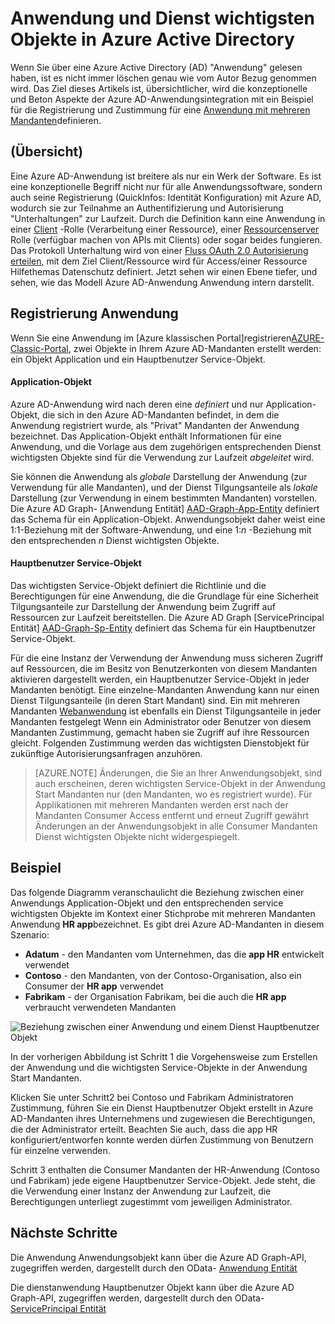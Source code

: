 <properties
pageTitle="Azure-Active Directory-Anwendung und Dienst Tilgungsanteile Objekte | Microsoft Azure"
description="Eine Erläuterung der Beziehung zwischen Anwendung und Dienst wichtigsten Objekte in Azure Active Directory"
documentationCenter="dev-center-name"
authors="bryanla"
manager="mbaldwin"
services="active-directory"
editor=""/>

<tags
ms.service="active-directory"
ms.devlang="na"
ms.topic="article"
ms.tgt_pltfrm="na"
ms.workload="identity"
ms.date="08/10/2016"
ms.author="bryanla;mbaldwin"/>

# <a name="application-and-service-principal-objects-in-azure-active-directory"></a>Anwendung und Dienst wichtigsten Objekte in Azure Active Directory
Wenn Sie über eine Azure Active Directory (AD) "Anwendung" gelesen haben, ist es nicht immer löschen genau wie vom Autor Bezug genommen wird. Das Ziel dieses Artikels ist, übersichtlicher, wird die konzeptionelle und Beton Aspekte der Azure AD-Anwendungsintegration mit ein Beispiel für die Registrierung und Zustimmung für eine [Anwendung mit mehreren Mandanten](active-directory-dev-glossary.md#multi-tenant-application)definieren.

## <a name="overview"></a>(Übersicht)
Eine Azure AD-Anwendung ist breitere als nur ein Werk der Software. Es ist eine konzeptionelle Begriff nicht nur für alle Anwendungssoftware, sondern auch seine Registrierung (QuickInfos: Identität Konfiguration) mit Azure AD, wodurch sie zur Teilnahme an Authentifizierung und Autorisierung "Unterhaltungen" zur Laufzeit. Durch die Definition kann eine Anwendung in einer [Client](active-directory-dev-glossary.md#client-application) -Rolle (Verarbeitung einer Ressource), einer [Ressourcenserver](active-directory-dev-glossary.md#resource-server) Rolle (verfügbar machen von APIs mit Clients) oder sogar beides fungieren. Das Protokoll Unterhaltung wird von einer [Fluss OAuth 2.0 Autorisierung erteilen](active-directory-dev-glossary.md#authorization-grant), mit dem Ziel Client/Ressource wird für Access/einer Ressource Hilfethemas Datenschutz definiert. Jetzt sehen wir einen Ebene tiefer, und sehen, wie das Modell Azure AD-Anwendung Anwendung intern darstellt. 

## <a name="application-registration"></a>Registrierung Anwendung
Wenn Sie eine Anwendung im [Azure klassischen Portal]registrieren[AZURE-Classic-Portal], zwei Objekte in Ihrem Azure AD-Mandanten erstellt werden: ein Objekt Application und ein Hauptbenutzer Service-Objekt.

#### <a name="application-object"></a>Application-Objekt
Azure AD-Anwendung wird nach deren eine *definiert* und nur Application-Objekt, die sich in den Azure AD-Mandanten befindet, in dem die Anwendung registriert wurde, als "Privat" Mandanten der Anwendung bezeichnet. Das Application-Objekt enthält Informationen für eine Anwendung, und die Vorlage aus dem zugehörigen entsprechenden Dienst wichtigsten Objekte sind für die Verwendung zur Laufzeit *abgeleitet* wird. 

Sie können die Anwendung als *globale* Darstellung der Anwendung (zur Verwendung für alle Mandanten), und der Dienst Tilgungsanteile als *lokale* Darstellung (zur Verwendung in einem bestimmten Mandanten) vorstellen. Die Azure AD Graph- [Anwendung Entität] [ AAD-Graph-App-Entity] definiert das Schema für ein Application-Objekt. Anwendungsobjekt daher weist eine 1:1-Beziehung mit der Software-Anwendung, und eine 1:*n* -Beziehung mit den entsprechenden *n* Dienst wichtigsten Objekte.

#### <a name="service-principal-object"></a>Hauptbenutzer Service-Objekt
Das wichtigsten Service-Objekt definiert die Richtlinie und die Berechtigungen für eine Anwendung, die die Grundlage für eine Sicherheit Tilgungsanteile zur Darstellung der Anwendung beim Zugriff auf Ressourcen zur Laufzeit bereitstellen. Die Azure AD Graph [ServicePrincipal Entität] [ AAD-Graph-Sp-Entity] definiert das Schema für ein Hauptbenutzer Service-Objekt. 

Für die eine Instanz der Verwendung der Anwendung muss sicheren Zugriff auf Ressourcen, die im Besitz von Benutzerkonten von diesem Mandanten aktivieren dargestellt werden, ein Hauptbenutzer Service-Objekt in jeder Mandanten benötigt. Eine einzelne-Mandanten Anwendung kann nur einen Dienst Tilgungsanteile (in deren Start Mandant) sind. Ein mit mehreren Mandanten [Webanwendung](active-directory-dev-glossary.md#web-client) ist ebenfalls ein Dienst Tilgungsanteile in jeder Mandanten festgelegt Wenn ein Administrator oder Benutzer von diesem Mandanten Zustimmung, gemacht haben sie Zugriff auf ihre Ressourcen gleicht. Folgenden Zustimmung werden das wichtigsten Dienstobjekt für zukünftige Autorisierungsanfragen anzuhören. 

> [AZURE.NOTE] Änderungen, die Sie an Ihrer Anwendungsobjekt, sind auch erscheinen, deren wichtigsten Service-Objekt in der Anwendung Start Mandanten nur (den Mandanten, wo es registriert wurde). Für Applikationen mit mehreren Mandanten werden erst nach der Mandanten Consumer Access entfernt und erneut Zugriff gewährt Änderungen an der Anwendungsobjekt in alle Consumer Mandanten Dienst wichtigsten Objekte nicht widergespiegelt.

## <a name="example"></a>Beispiel
Das folgende Diagramm veranschaulicht die Beziehung zwischen einer Anwendungs Application-Objekt und den entsprechenden service wichtigsten Objekte im Kontext einer Stichprobe mit mehreren Mandanten Anwendung **HR app**bezeichnet. Es gibt drei Azure AD-Mandanten in diesem Szenario: 

- **Adatum** - den Mandanten vom Unternehmen, das die **app HR** entwickelt verwendet
- **Contoso** - den Mandanten, von der Contoso-Organisation, also ein Consumer der **HR app** verwendet
- **Fabrikam** - der Organisation Fabrikam, bei die auch die **HR app** verbraucht verwendeten Mandanten

![Beziehung zwischen einer Anwendung und einem Dienst Hauptbenutzer Objekt](./media/active-directory-application-objects/application-objects-relationship.png)

In der vorherigen Abbildung ist Schritt 1 die Vorgehensweise zum Erstellen der Anwendung und die wichtigsten Service-Objekte in der Anwendung Start Mandanten.

Klicken Sie unter Schritt2 bei Contoso und Fabrikam Administratoren Zustimmung, führen Sie ein Dienst Hauptbenutzer Objekt erstellt in Azure AD-Mandanten ihres Unternehmens und zugewiesen die Berechtigungen, die der Administrator erteilt. Beachten Sie auch, dass die app HR konfiguriert/entworfen konnte werden dürfen Zustimmung von Benutzern für einzelne verwenden.

Schritt 3 enthalten die Consumer Mandanten der HR-Anwendung (Contoso und Fabrikam) jede eigene Hauptbenutzer Service-Objekt. Jede steht, die die Verwendung einer Instanz der Anwendung zur Laufzeit, die Berechtigungen unterliegt zugestimmt vom jeweiligen Administrator.

## <a name="next-steps"></a>Nächste Schritte
Die Anwendung Anwendungsobjekt kann über die Azure AD Graph-API, zugegriffen werden, dargestellt durch den OData- [Anwendung Entität][AAD-Graph-App-Entity]

Die dienstanwendung Hauptbenutzer Objekt kann über die Azure AD Graph-API, zugegriffen werden, dargestellt durch den OData- [ServicePrincipal Entität][AAD-Graph-Sp-Entity]



<!--Image references-->

<!--Reference style links -->
[AAD-Graph-App-Entity]: https://msdn.microsoft.com/Library/Azure/Ad/Graph/api/entity-and-complex-type-reference#application-entity
[AAD-Graph-Sp-Entity]: https://msdn.microsoft.com/Library/Azure/Ad/Graph/api/entity-and-complex-type-reference#serviceprincipal-entity
[AZURE-Classic-Portal]: https://manage.windowsazure.com